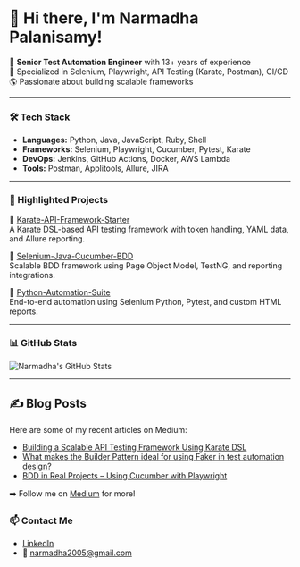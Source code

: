 # 👋 Hi there, I'm Narmadha Palanisamy!

🎯 **Senior Test Automation Engineer** with 13+ years of experience  
🧪 Specialized in Selenium, Playwright, API Testing (Karate, Postman), CI/CD  
🌎 Passionate about building scalable frameworks  

---

### 🛠️ Tech Stack

- **Languages:** Python, Java, JavaScript, Ruby, Shell
- **Frameworks:** Selenium, Playwright, Cucumber, Pytest, Karate
- **DevOps:** Jenkins, GitHub Actions, Docker, AWS Lambda
- **Tools:** Postman, Applitools, Allure, JIRA

---

### 📂 Highlighted Projects

🔹 [Karate-API-Framework-Starter](https://github.com/narm2005/APIAutomationKarate)  
A Karate DSL-based API testing framework with token handling, YAML data, and Allure reporting.

🔹 [Selenium-Java-Cucumber-BDD](https://github.com/narm2005/SeleniumBDDJava)  
Scalable BDD framework using Page Object Model, TestNG, and reporting integrations.

🔹 [Python-Automation-Suite](https://github.com/narm2005/PythonProjects)  
End-to-end automation using Selenium Python, Pytest, and custom HTML reports.

---

### 📊 GitHub Stats

![Narmadha's GitHub Stats](https://github-readme-stats.vercel.app/api?username=narm2005&show_icons=true&theme=default)

---

## ✍️ Blog Posts

Here are some of my recent articles on Medium:

- [Building a Scalable API Testing Framework Using Karate DSL](https://medium.com/your-article-link)
- [What makes the Builder Pattern ideal for using Faker in test automation design?](https://medium.com/@narmadha2005/why-use-builder-pattern-with-faker-while-designing-test-automation-415752036132?source=user_profile_page)
- [BDD in Real Projects – Using Cucumber with Playwright](https://medium.com/your-article-link)

➡️ Follow me on [Medium](https://medium.com/@narmadha2005) for more!


### 📫 Contact Me

- [LinkedIn](https://www.linkedin.com/in/narmadhap/)
- 📧 narmadha2005@gmail.com
